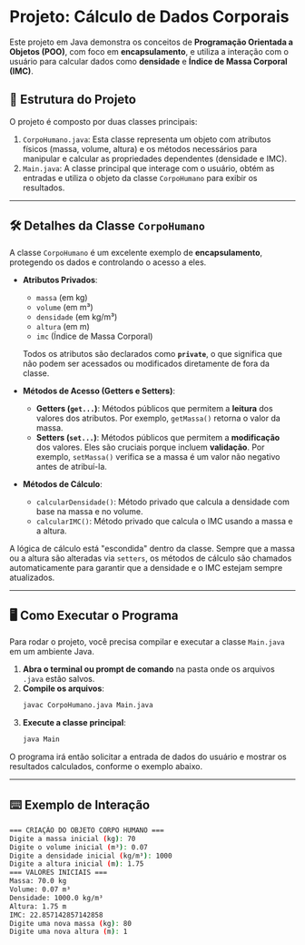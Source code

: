 # Projeto: Cálculo de Dados Corporais

Este projeto em Java demonstra os conceitos de **Programação Orientada a Objetos (POO)**, com foco em **encapsulamento**, e utiliza a interação com o usuário para calcular dados como **densidade** e **Índice de Massa Corporal (IMC)**.

## 📁 Estrutura do Projeto

O projeto é composto por duas classes principais:

1.  `CorpoHumano.java`: Esta classe representa um objeto com atributos físicos (massa, volume, altura) e os métodos necessários para manipular e calcular as propriedades dependentes (densidade e IMC).
2.  `Main.java`: A classe principal que interage com o usuário, obtém as entradas e utiliza o objeto da classe `CorpoHumano` para exibir os resultados.

---

## 🛠️ Detalhes da Classe `CorpoHumano`

A classe `CorpoHumano` é um excelente exemplo de **encapsulamento**, protegendo os dados e controlando o acesso a eles.

* **Atributos Privados**:
    * `massa` (em kg)
    * `volume` (em m³)
    * `densidade` (em kg/m³)
    * `altura` (em m)
    * `imc` (Índice de Massa Corporal)

    Todos os atributos são declarados como **`private`**, o que significa que não podem ser acessados ou modificados diretamente de fora da classe.

* **Métodos de Acesso (Getters e Setters)**:
    * **Getters (`get...`)**: Métodos públicos que permitem a **leitura** dos valores dos atributos. Por exemplo, `getMassa()` retorna o valor da massa.
    * **Setters (`set...`)**: Métodos públicos que permitem a **modificação** dos valores. Eles são cruciais porque incluem **validação**. Por exemplo, `setMassa()` verifica se a massa é um valor não negativo antes de atribuí-la.
* **Métodos de Cálculo**:
    * `calcularDensidade()`: Método privado que calcula a densidade com base na massa e no volume.
    * `calcularIMC()`: Método privado que calcula o IMC usando a massa e a altura.

A lógica de cálculo está "escondida" dentro da classe. Sempre que a massa ou a altura são alteradas via `setters`, os métodos de cálculo são chamados automaticamente para garantir que a densidade e o IMC estejam sempre atualizados.

---

## 🖥️ Como Executar o Programa

Para rodar o projeto, você precisa compilar e executar a classe `Main.java` em um ambiente Java.

1.  **Abra o terminal ou prompt de comando** na pasta onde os arquivos `.java` estão salvos.
2.  **Compile os arquivos**:
    ```sh
    javac CorpoHumano.java Main.java
    ```
3.  **Execute a classe principal**:
    ```sh
    java Main
    ```

O programa irá então solicitar a entrada de dados do usuário e mostrar os resultados calculados, conforme o exemplo abaixo.

---

## ⌨️ Exemplo de Interação

```sh
=== CRIAÇÃO DO OBJETO CORPO HUMANO ===
Digite a massa inicial (kg): 70
Digite o volume inicial (m³): 0.07
Digite a densidade inicial (kg/m³): 1000
Digite a altura inicial (m): 1.75
=== VALORES INICIAIS ===
Massa: 70.0 kg
Volume: 0.07 m³
Densidade: 1000.0 kg/m³
Altura: 1.75 m
IMC: 22.857142857142858
Digite uma nova massa (kg): 80
Digite uma nova altura (m): 1